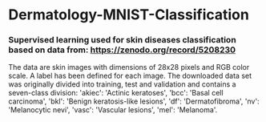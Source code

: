 # Dermatology-MNIST-Classification
### Supervised learning used for skin diseases classification based on data from: https://zenodo.org/record/5208230
The data are skin images with dimensions of 28x28 pixels and RGB color scale. A label has been defined for each image. The downloaded data set was originally divided into training, test and validation and contains a seven-class division: 'akiec': 'Actinic keratoses', 'bcc': 'Basal cell carcinoma', 'bkl': 'Benign keratosis-like lesions', 'df': 'Dermatofibroma', 'nv': 'Melanocytic nevi', 'vasc': 'Vascular lesions', 'mel': 'Melanoma'.
